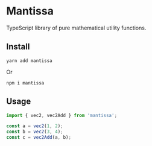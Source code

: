 # Mantissa

TypeScript library of pure mathematical utility functions.

## Install

```console
yarn add mantissa
```

Or

```console
npm i mantissa
```

## Usage

```ts
import { vec2, vec2Add } from 'mantissa';

const a = vec2(1, 2);
const b = vec2(3, 4);
const c = vec2Add(a, b);
```
